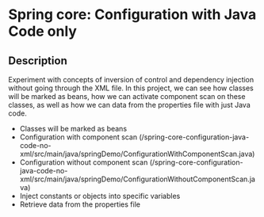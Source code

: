 # Spring core: Configuration with Java Code only

## Description
Experiment with concepts of inversion of control and dependency injection without going through the XML file. In this project, we can see how classes will be marked as beans, how we can activate component scan on these classes, as well as how we can data from the properties file with just Java code.
* Classes will be marked as beans
* Configuration with component scan (/spring-core-configuration-java-code-no-xml/src/main/java/springDemo/ConfigurationWithComponentScan.java)
* Configuration without component scan (/spring-core-configuration-java-code-no-xml/src/main/java/springDemo/ConfigurationWithoutComponentScan.java)
* Inject constants or objects into specific variables 
* Retrieve data from the properties file

